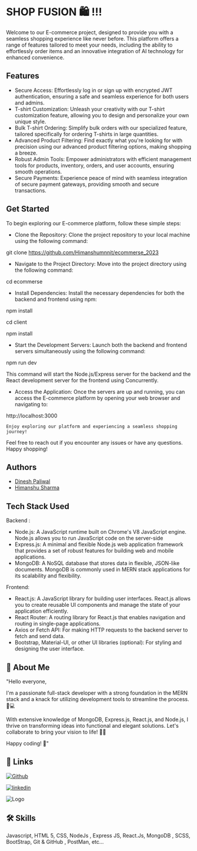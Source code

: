 
# SHOP FUSION 🛍️ !!!

Welcome to our E-commerce project, designed to provide you with a seamless shopping experience like never before. This platform offers a range of features tailored to meet your needs, including the ability to effortlessly order items and an innovative integration of AI technology for enhanced convenience.


## Features

- Secure Access: Effortlessly log in or sign up with encrypted JWT authentication, ensuring a safe and seamless experience for both users and admins.
 - T-shirt Customization: Unleash your creativity with our T-shirt customization feature, allowing you to design and personalize your own unique style.
 - Bulk T-shirt Ordering: Simplify bulk orders with our specialized feature, tailored specifically for ordering T-shirts in large quantities.
 -  Advanced Product Filtering: Find exactly what you're looking for with precision using our advanced product filtering options, making shopping a breeze.
 - Robust Admin Tools: Empower administrators with efficient management tools for products, inventory, orders, and user accounts, ensuring smooth operations.
 - Secure Payments: Experience peace of mind with seamless integration of secure payment gateways, providing smooth and secure transactions.


## Get Started

To begin exploring our E-commerce platform, follow these simple steps:
- Clone the Repository:
Clone the project repository to your local machine using the following command:

git clone <https://github.com/Himanshumnnit/ecommerse_2023>

- Navigate to the Project Directory:
Move into the project directory using the following command:

cd ecommerse

- Install Dependencies:
Install the necessary dependencies for both the backend and frontend using npm:

npm install

cd client

npm install

- Start the Development Servers:
Launch both the backend and frontend servers simultaneously using the following command:

npm run dev

This command will start the Node.js/Express server for the backend and the React development server for the frontend using Concurrently.

- Access the Application:
Once the servers are up and running, you can access the E-commerce platform by opening your web browser and navigating to:

http://localhost:3000


    Enjoy exploring our platform and experiencing a seamless shopping journey!

Feel free to reach out if you encounter any issues or have any questions. Happy shopping!


## Authors

- [Dinesh Paliwal](https://github.com/dinesh2325)
- [Himanshu Sharma](https://github.com/Himanshumnnit)


## Tech Stack Used 

Backend :

- Node.js: A JavaScript runtime built on Chrome's V8 JavaScript engine. Node.js allows you to run JavaScript code on the server-side
- Express.js: A minimal and flexible Node.js web application framework that provides a set of robust features for building web and mobile applications. 
- MongoDB: A NoSQL database that stores data in flexible, JSON-like documents. MongoDB is commonly used in MERN stack applications for its scalability and flexibility. 




Frontend:

- React.js: A JavaScript library for building user interfaces. React.js allows you to create reusable UI components and manage the state of your application efficiently.
- React Router: A routing library for React.js that enables navigation and routing in single-page applications. 
- Axios or Fetch API: For making HTTP requests to the backend server to fetch and send data.
- Bootstrap, Material-UI, or other UI libraries (optional): For styling and designing the user interface.


## 🚀 About Me
"Hello everyone,

I'm a passionate full-stack developer with a strong foundation in the MERN stack and a knack for utilizing development tools to streamline the process. 🚀💻

With extensive knowledge of MongoDB, Express.js, React.js, and Node.js, I thrive on transforming ideas into functional and elegant solutions. Let's collaborate to bring your vision to life! 🌟✨

Happy coding! 💫"


## 🔗 Links
[![Github](https://img.shields.io/badge/my_portfolio-000?style=for-the-badge&logo=ko-fi&logoColor=white)](https://github.com/Himanshumnnit)

[![linkedin](https://img.shields.io/badge/linkedin-0A66C2?style=for-the-badge&logo=linkedin&logoColor=white)](https://www.linkedin.com/in/himanshu-sharma-021023283/)



![Logo](https://miro.medium.com/v2/resize:fit:678/0*kxPYwfJmkXZ3iCWy.png)


## 🛠 Skills
Javascript, HTML 5, CSS, NodeJs , Express JS, React.Js, MongoDB , SCSS, BootStrap, Git & GitHub , PostMan, etc...

